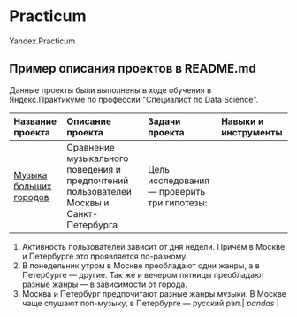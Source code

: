 # Practicum
Yandex.Practicum
## Пример описания проектов в README.md

Данные проекты были выполнены в ходе обучения в Яндекс.Практикуме по профессии "Специалист по Data Science".

| Название проекта | Описание проекта | Задачи проекта | Навыки и инструменты 
| :---------------------- | :---------------------- | :---------------------- | :---------------------- |
| [Музыка больших городов](https://github.com/DimirSDV/Practicum/blob/main/02%20Basic%20Python/Sahanenko_D_yandex_music.html) | Сравнение музыкального поведения и предпочтений пользователей Москвы и Санкт-Петербурга| Цель исследования — проверить три гипотезы:
1. Активность пользователей зависит от дня недели. Причём в Москве и Петербурге это проявляется по-разному.
2. В понедельник утром в Москве преобладают одни жанры, а в Петербурге — другие. Так же и вечером пятницы преобладают разные жанры — в зависимости от города.
3. Москва и Петербург предпочитают разные жанры музыки. В Москве чаще слушают поп-музыку, в Петербурге — русский рэп.| *pandas* |
